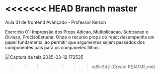 <<<<<<< HEAD
Branch master
=======
Aula 01 de frontend Avançado - Professor Kelson

Exercicio 01: Impressão dos Props Adicao, Multiplicacao, Subtracao e Divisao, PrecisoEstudar. 
Onde o recurso props do react desempenha um papel fundamental ao permitir que argumentos sejam passados dos componentes pais para os companetes filhos.

![Captura de tela 2025-03-12 172535](https://github.com/user-attachments/assets/7e3e85c5-938e-4c46-b495-686f54c36224)
>>>>>>> ed5c3d2 (Create README.md)
